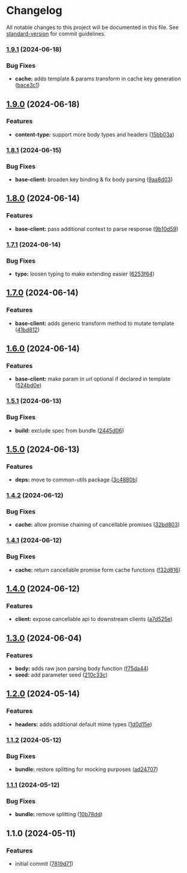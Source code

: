 # Changelog

All notable changes to this project will be documented in this file. See [standard-version](https://github.com/conventional-changelog/standard-version) for commit guidelines.

### [1.9.1](https://github.com/dvcol/base-http-client/compare/v1.9.0...v1.9.1) (2024-06-18)


### Bug Fixes

* **cache:** adds template & params transform in cache key generation ([bace3c1](https://github.com/dvcol/base-http-client/commit/bace3c186fffb054ff31bab3e43ad59c22133b54))

## [1.9.0](https://github.com/dvcol/base-http-client/compare/v1.8.1...v1.9.0) (2024-06-18)


### Features

* **content-type:** support more body types and headers ([15bb03a](https://github.com/dvcol/base-http-client/commit/15bb03adc07b160bb0e83c5c0cd2064414fb3d29))

### [1.8.1](https://github.com/dvcol/base-http-client/compare/v1.8.0...v1.8.1) (2024-06-15)


### Bug Fixes

* **base-client:** broaden key binding & fix body parsing ([9aa8d03](https://github.com/dvcol/base-http-client/commit/9aa8d033b966cc536e7c575ab69a137c728ffdf3))

## [1.8.0](https://github.com/dvcol/base-http-client/compare/v1.7.1...v1.8.0) (2024-06-14)


### Features

* **base-client:** pass additional context to parse response ([9b10d59](https://github.com/dvcol/base-http-client/commit/9b10d5934714da197b89a3a4a578cb8cea526482))

### [1.7.1](https://github.com/dvcol/base-http-client/compare/v1.7.0...v1.7.1) (2024-06-14)


### Bug Fixes

* **type:** loosen typing to make extending easier ([6253f64](https://github.com/dvcol/base-http-client/commit/6253f64dd9328e2401a1ff26c236c3388bfaab45))

## [1.7.0](https://github.com/dvcol/base-http-client/compare/v1.6.0...v1.7.0) (2024-06-14)


### Features

* **base-client:** adds generic transform method to mutate template ([41bd812](https://github.com/dvcol/base-http-client/commit/41bd81220054b83ebfdd8c518028c937f8a307c0))

## [1.6.0](https://github.com/dvcol/base-http-client/compare/v1.5.1...v1.6.0) (2024-06-14)


### Features

* **base-client:**  make param in url optional if declared in template ([524bd0e](https://github.com/dvcol/base-http-client/commit/524bd0e8fd9bd77313a0e4037eccc3ec6d51d78f))

### [1.5.1](https://github.com/dvcol/base-http-client/compare/v1.5.0...v1.5.1) (2024-06-13)


### Bug Fixes

* **build:** exclude spec from bundle ([2445d06](https://github.com/dvcol/base-http-client/commit/2445d06cc6cc60f2d2898deb5f6267982f5b8cda))

## [1.5.0](https://github.com/dvcol/base-http-client/compare/v1.4.2...v1.5.0) (2024-06-13)


### Features

* **deps:** move to common-utils package ([3c4880b](https://github.com/dvcol/base-http-client/commit/3c4880b387f9b761b05ed70e12d98cff0cd4a257))

### [1.4.2](https://github.com/dvcol/base-http-client/compare/v1.4.1...v1.4.2) (2024-06-12)


### Bug Fixes

* **cache:** allow promise chaining of cancellable promises ([32bd803](https://github.com/dvcol/base-http-client/commit/32bd8037106776344e7a0351ae7f0eaadad0eac9))

### [1.4.1](https://github.com/dvcol/base-http-client/compare/v1.4.0...v1.4.1) (2024-06-12)


### Bug Fixes

* **cache:** return cancellable promise form cache functions ([f32d816](https://github.com/dvcol/base-http-client/commit/f32d81627cbbdf22811a9595431e70453b12bdef))

## [1.4.0](https://github.com/dvcol/base-http-client/compare/v1.3.0...v1.4.0) (2024-06-12)


### Features

* **client:** expose cancellable api to downstream clients ([a7d525e](https://github.com/dvcol/base-http-client/commit/a7d525e7defeaf87f1b8d5fb03c8642055e1ac4e))

## [1.3.0](https://github.com/dvcol/base-http-client/compare/v1.2.0...v1.3.0) (2024-06-04)


### Features

* **body:** adds raw json parsing body function ([f75da44](https://github.com/dvcol/base-http-client/commit/f75da441293b0394944f9f75112fa4c61b71a635))
* **seed:** add parameter seed ([210c33c](https://github.com/dvcol/base-http-client/commit/210c33c240c7f5c1cd4c80612dc5d32efbb14e8f))

## [1.2.0](https://github.com/dvcol/base-http-client/compare/v1.1.2...v1.2.0) (2024-05-14)


### Features

* **headers:** adds additional default mime types ([1d0d15e](https://github.com/dvcol/base-http-client/commit/1d0d15ef86b76d8f015e2c5d82a1494f96128ebb))

### [1.1.2](https://github.com/dvcol/base-http-client/compare/v1.1.1...v1.1.2) (2024-05-12)


### Bug Fixes

* **bundle:** restore splitting for mocking purposes ([ad24707](https://github.com/dvcol/base-http-client/commit/ad247074320bb489084b6ecb838429501d0c1db0))

### [1.1.1](https://github.com/dvcol/base-http-client/compare/v1.1.0...v1.1.1) (2024-05-12)


### Bug Fixes

* **bundle:** remove splitting ([10b78dd](https://github.com/dvcol/base-http-client/commit/10b78dd567b328718198aaa2d74dab5ae5ce9e77))

## 1.1.0 (2024-05-11)


### Features

* initial commit ([7819d71](https://github.com/dvcol/typescript-lib-template/commit/7819d71634713bc53cfd22527729c57e30f772c3))
